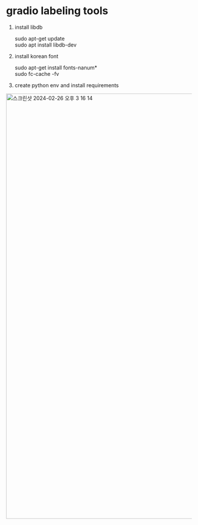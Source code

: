 # gradio labeling tools

1. install libdb
    
    sudo apt-get update    
    sudo apt install libdb-dev    

2. install korean font
       
    sudo apt-get install fonts-nanum*    
    sudo fc-cache -fv    

3. create python env and install requirements    

<img width="1156" alt="스크린샷 2024-02-26 오후 3 16 14" src="https://github.com/kyuhong0206/gradio_labeling/assets/32063217/6c700949-cde3-47f9-821f-eff24917a0af">
